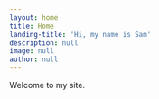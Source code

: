 ```yaml
---
layout: home
title: Home
landing-title: 'Hi, my name is Sam'
description: null
image: null
author: null
---
```


Welcome to my site.
